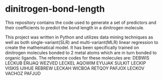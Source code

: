 # dinitrogen-bond-length
This repository contains the code used to generate a set of predictors and their coefficients to predict the bond length in a dinitrogen molecule.

This project was written in Python and utilizes data mining techniques as well as both single-variant(SLR) and multi-variant(MLR) linear regression to create the mathematical model.
It has been specifically trained on dinitrogen molecules bonded to 2 metal atoms which are in turn bonded to organic ligands.
The reference codes for these molecules are: 
  DEBWIS
  LECKUB
  ERIJAQ
  WEZVED
  LECKEL
  AQOWIM
  EYUJAK
  SULKIT
  LECKIP
  VISKIS
  IJIHUE
  REBREW
  LECKAH
  WICBOA
  RETQOY
  PAFJOX
  LECKOV
  VACHOZ
  PAFJUD
